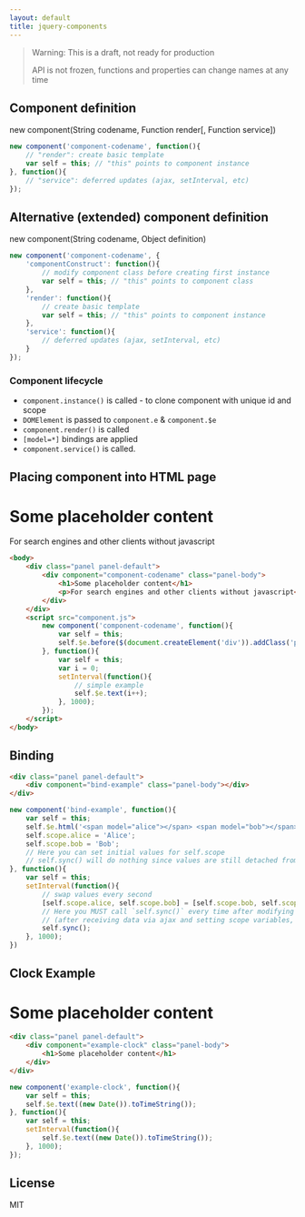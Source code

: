 ```yaml
---
layout: default
title: jquery-components
---
```


<blockquote class="bg-warning">
<p>Warning: This is a draft, not ready for production</p>
<p>API is not frozen, functions and properties can change names at any time</p>
</blockquote>

## Component definition

new component(String codename, Function render[, Function service])

```js
new component('component-codename', function(){
	// "render": create basic template
	var self = this; // "this" points to component instance
}, function(){
	// "service": deferred updates (ajax, setInterval, etc)
});
```

## Alternative (extended) component definition

new component(String codename, Object definition)

```js
new component('component-codename', {
	'componentConstruct': function(){
		// modify component class before creating first instance
		var self = this; // "this" points to component class
	},
	'render': function(){
		// create basic template
		var self = this; // "this" points to component instance
	},
	'service': function(){
		// deferred updates (ajax, setInterval, etc)
	}
});
```

### Component lifecycle
- `component.instance()` is called - to clone component with unique id and scope
- `DOMElement` is passed to `component.e` & `component.$e`
- `component.render()` is called
- `[model=*]` bindings are applied
- `component.service()` is called.


## Placing component into HTML page

<div class="panel panel-default">
	<div component="component-codename" class="panel-body">
		<h1>Some placeholder content</h1>
		<p>For search engines and other clients without javascript</p>
	</div>
</div>
<script>
	new component('component-codename', function(){
		var self = this;
		self.$e.before($(document.createElement('div')).addClass('panel-heading').text('Sample text'));
	}, function(){
		var self = this;
		var i = 0;
		setInterval(function(){
			// simple example
			self.$e.text(i++);
		}, 1000);
	});
</script>

```html
<body>
	<div class="panel panel-default">
		<div component="component-codename" class="panel-body">
			<h1>Some placeholder content</h1>
			<p>For search engines and other clients without javascript</p>
		</div>
	</div>
	<script src="component.js">
		new component('component-codename', function(){
			var self = this;
			self.$e.before($(document.createElement('div')).addClass('panel-heading').text('Sample text'));
		}, function(){
			var self = this;
			var i = 0;
			setInterval(function(){
				// simple example
				self.$e.text(i++);
			}, 1000);
		});
	</script>
</body>
```

## Binding

<div class="panel panel-default">
	<div component="bind-example" class="panel-body"></div>
</div>
<script>
	new component('bind-example', function(){
		var self = this;
		self.$e.html('<span model="alice"></span> <span model="bob"></span>');
		self.scope.alice = 'Alice';
		self.scope.bob = 'Bob';
		// Here you can set initial values for self.scope
		// self.sync() will do nothing since values are still detached from DOM
	}, function(){
		var self = this;
		setInterval(function(){
			// swap values every second
			[self.scope.alice, self.scope.bob] = [self.scope.bob, self.scope.alice];
			// Here you MUST call `self.sync()` every time after modifying `self.scope`
			// (after receiving data via ajax and setting scope variables, for example).
			self.sync();
		}, 1000);
	})
</script>

```html
<div class="panel panel-default">
	<div component="bind-example" class="panel-body"></div>
</div>
```

```js
new component('bind-example', function(){
	var self = this;
	self.$e.html('<span model="alice"></span> <span model="bob"></span>');
	self.scope.alice = 'Alice';
	self.scope.bob = 'Bob';
	// Here you can set initial values for self.scope
	// self.sync() will do nothing since values are still detached from DOM
}, function(){
	var self = this;
	setInterval(function(){
		// swap values every second
		[self.scope.alice, self.scope.bob] = [self.scope.bob, self.scope.alice];
		// Here you MUST call `self.sync()` every time after modifying `self.scope`
		// (after receiving data via ajax and setting scope variables, for example).
		self.sync();
	}, 1000);
})
```


## Clock Example

<div class="panel panel-default">
	<div component="example-clock" class="panel-body">
		<h1>Some placeholder content</h1>
	</div>
</div>

<script>
new component('example-clock', function(){
	var self = this;
	self.$e.text((new Date()).toTimeString());
}, function(){
	var self = this;
	setInterval(function(){
		self.$e.text((new Date()).toTimeString());
	}, 1000);
});
</script>

```html
<div class="panel panel-default">
	<div component="example-clock" class="panel-body">
		<h1>Some placeholder content</h1>
	</div>
</div>
```

```js
new component('example-clock', function(){
	var self = this;
	self.$e.text((new Date()).toTimeString());
}, function(){
	var self = this;
	setInterval(function(){
		self.$e.text((new Date()).toTimeString());
	}, 1000);
});
```



## License
MIT
